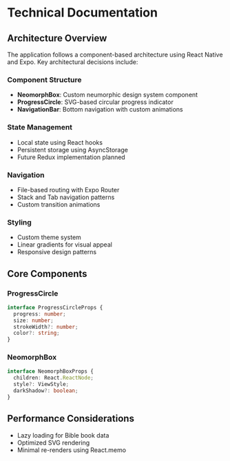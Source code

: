 
# Technical Documentation

## Architecture Overview

The application follows a component-based architecture using React Native and Expo. Key architectural decisions include:

### Component Structure
- **NeomorphBox**: Custom neumorphic design system component
- **ProgressCircle**: SVG-based circular progress indicator
- **NavigationBar**: Bottom navigation with custom animations

### State Management
- Local state using React hooks
- Persistent storage using AsyncStorage
- Future Redux implementation planned

### Navigation
- File-based routing with Expo Router
- Stack and Tab navigation patterns
- Custom transition animations

### Styling
- Custom theme system
- Linear gradients for visual appeal
- Responsive design patterns

## Core Components

### ProgressCircle
```typescript
interface ProgressCircleProps {
  progress: number;
  size: number;
  strokeWidth?: number;
  color?: string;
}
```

### NeomorphBox
```typescript
interface NeomorphBoxProps {
  children: React.ReactNode;
  style?: ViewStyle;
  darkShadow?: boolean;
}
```

## Performance Considerations

- Lazy loading for Bible book data
- Optimized SVG rendering
- Minimal re-renders using React.memo

